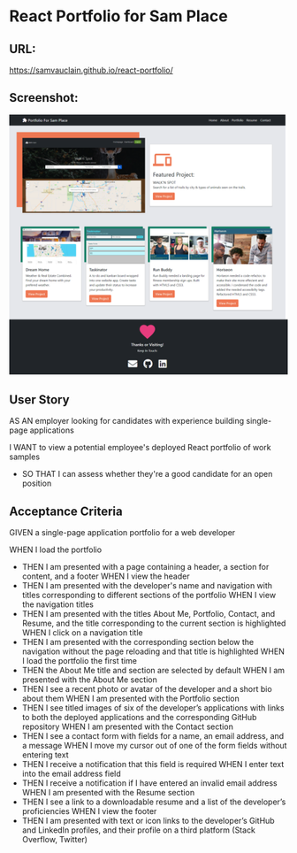 # React Portfolio for Sam Place

## URL:
https://samvauclain.github.io/react-portfolio/

## Screenshot:
![Screenshot](src/assets/screenshot.png)

## User Story
AS AN employer looking for candidates with experience building single-page applications

I WANT to view a potential employee's deployed React portfolio of work samples
- SO THAT I can assess whether they're a good candidate for an open position

## Acceptance Criteria
GIVEN a single-page application portfolio for a web developer

WHEN I load the portfolio
- THEN I am presented with a page containing a header, a section for content, and a footer
WHEN I view the header
- THEN I am presented with the developer's name and navigation with titles corresponding to different sections of the portfolio
WHEN I view the navigation titles
- THEN I am presented with the titles About Me, Portfolio, Contact, and Resume, and the title corresponding to the current section is highlighted
WHEN I click on a navigation title
- THEN I am presented with the corresponding section below the navigation without the page reloading and that title is highlighted
WHEN I load the portfolio the first time
- THEN the About Me title and section are selected by default
WHEN I am presented with the About Me section
- THEN I see a recent photo or avatar of the developer and a short bio about them
WHEN I am presented with the Portfolio section
- THEN I see titled images of six of the developer’s applications with links to both the deployed applications and the corresponding GitHub repository
WHEN I am presented with the Contact section
- THEN I see a contact form with fields for a name, an email address, and a message
WHEN I move my cursor out of one of the form fields without entering text
- THEN I receive a notification that this field is required
WHEN I enter text into the email address field
- THEN I receive a notification if I have entered an invalid email address
WHEN I am presented with the Resume section
- THEN I see a link to a downloadable resume and a list of the developer’s proficiencies
WHEN I view the footer
- THEN I am presented with text or icon links to the developer’s GitHub and LinkedIn profiles, and their profile on a third platform (Stack Overflow, Twitter) 